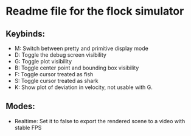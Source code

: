 # Readme file for the flock simulator
## Keybinds:
* M: Switch between pretty and primitive display mode
* D: Toggle the debug screen visibility
* G: Toggle plot visibility
* B: Toggle center point and bounding box visibility
* F: Toggle cursor treated as fish
* S: Toggle cursor treated as shark
* K: Show plot of deviation in velocity, not usable with G.

## Modes:
* Realtime: Set it to false to export the rendered scene to a video with stable FPS
